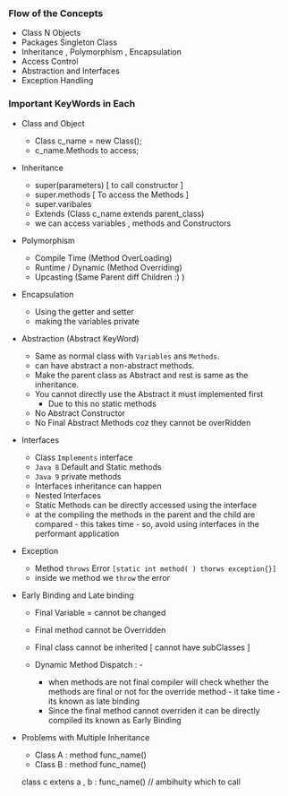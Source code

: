 ### Flow of the Concepts
- Class N Objects
- Packages Singleton Class
- Inheritance , Polymorphism , Encapsulation
- Access Control
- Abstraction and Interfaces
- Exception Handling

### Important KeyWords in Each
- Class and Object
    - Class c_name = new Class();
    - c_name.Methods to access;

- Inheritance
    - super(parameters) [ to call constructor ]
    - super.methods [ To access the Methods ]
    - super.varibales 
    - Extends (Class c_name extends parent_class)
    - we can access variables , methods and Constructors

- Polymorphism
    - Compile Time (Method OverLoading)
    - Runtime / Dynamic (Method Overriding)
    - Upcasting (Same Parent diff Children :) )

- Encapsulation
    - Using the getter and setter 
    - making the variables private

- Abstraction (Abstract KeyWord)
    - Same as normal class with ```Variables``` ans ```Methods```.
    - can have abstract a non-abstract methods.
    - Make the parent class as Abstract and rest is same as the inheritance.
    - You cannot directly use the Abstract it must implemented first
        - Due to this no static methods
    - No Abstract Constructor
    - No Final Abstract Methods coz they cannot be overRidden

- Interfaces
  - Class ```Implements``` interface
  - ```Java 8``` Default and Static methods
  - ```Java 9``` private methods 
  - Interfaces inheritance can happen
  - Nested Interfaces
  - Static Methods can be directly accessed using the interface
  - at the compiling the methods in the parent and the child are compared
        - this takes time 
        - so, avoid using interfaces in the performant application

- Exception
    - Method ```throws``` Error ```[static int method( ) thorws exception{}]```
    - inside we method we ```throw``` the error

- Early Binding and Late binding
    
    - Final Variable = cannot be changed
    - Final method cannot be Overridden
    - Final class cannot be inherited [ cannot have subClasses ]

    - Dynamic Method Dispatch : - 
        - when methods are not final compiler will check whether the methods are final or not for the override method - it take time - its known as late binding 
        - Since the final method cannot overriden it can be directly compiled its known as Early Binding

- Problems with Multiple Inheritance
    - Class A : method func_name()
    - Class B : method func_name()

    class c extens a , b : func_name() // ambihuity which to call
